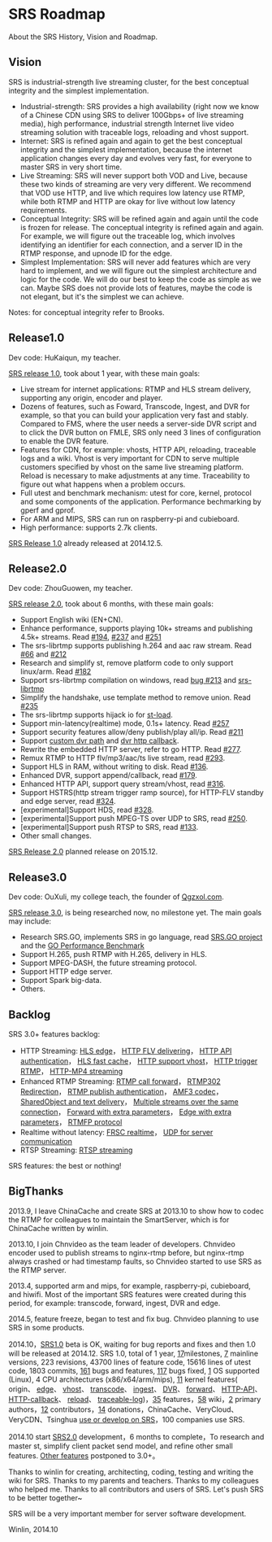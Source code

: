 # SRS Roadmap

About the SRS History, Vision and Roadmap.

## Vision

SRS is industrial-strength live streaming cluster, for the best conceptual integrity and the simplest implementation.

* Industrial-strength: SRS provides a high availability (right now we know of a Chinese CDN using SRS to deliver 100Gbps+ of live streaming media), high performance, industrial strength Internet live video streaming solution with traceable logs, reloading and vhost support.
* Internet: SRS is refined again and again to get the best conceptual integrity and the simplest implementation, because the internet application changes every day and evolves very fast, for everyone to master SRS in very short time.
* Live Streaming: SRS will never support both VOD and Live, because these two kinds of streaming are very very different. We recommend that VOD use HTTP, and live which requires low latency use RTMP, while both RTMP and HTTP are okay for live without low latency requirements.
* Conceptual Integrity: SRS will be refined again and again until the code is frozen for release. The conceptual integrity is refined again and again. For example, we will figure out the traceable log, which involves identifying an identifier for each connection, and a server ID in the RTMP response, and upnode ID for the edge.
* Simplest Implementation: SRS will never add features which are very hard to implement, and we will figure out the simplest architecture and logic for the code. We will do our best to keep the code as simple as we can. Maybe SRS does not provide lots of features, maybe the code is not elegant, but it's the  simplest we can achieve.

Notes: for conceptual integrity refer to Brooks.

## Release1.0

Dev code: HuKaiqun, my teacher.

[SRS release 1.0](https://github.com/simple-rtmp-server/srs/tree/1.0release), took about 1 year, with these main goals:

* Live stream for internet applications: RTMP and HLS stream delivery, supporting any origin, encoder and player.
* Dozens of features, such as Foward, Transcode, Ingest, and DVR for example, so that you can build your application very fast and stably. Compared to FMS, where the user needs a server-side DVR script and to click the DVR button on FMLE, SRS only need 3 lines of configuration to enable the DVR feature.
* Features for CDN, for example: vhosts, HTTP API, reloading, traceable logs and a wiki. Vhost is very important for CDN to serve multiple customers specified by vhost on the same live streaming platform. Reload is necessary to make adjustments at any time. Traceability to figure out what happens when a problem occurs.
* Full utest and benchmark mechanism: utest for core, kernel, protocol and some components of the application. Performance bechmarking by gperf and gprof.
* For ARM and MIPS, SRS can run on raspberry-pi and cubieboard.
* High performance: supports 2.7k clients.

[SRS Release 1.0](https://github.com/simple-rtmp-server/srs/tree/1.0release) already released at 2014.12.5.

## Release2.0

Dev code: ZhouGuowen, my teacher.

[SRS release 2.0](https://github.com/simple-rtmp-server/srs/tree/2.0release), took about 6 months, with these main goals:

* Support English wiki (EN+CN).
* Enhance performance, supports playing 10k+ streams and publishing 4.5k+ streams. Read [#194](https://github.com/simple-rtmp-server/srs/issues/194), [#237](https://github.com/simple-rtmp-server/srs/issues/237) and [#251](https://github.com/simple-rtmp-server/srs/issues/251)
* The srs-librtmp supports publishing h.264 and aac raw stream. Read [#66](https://github.com/simple-rtmp-server/srs/issues/66) and [#212](https://github.com/simple-rtmp-server/srs/issues/212)
* Research and simplify st, remove platform code to only support linux/arm. Read [#182](https://github.com/simple-rtmp-server/srs/issues/182)
* Support srs-librtmp compilation on windows, read [bug #213](https://github.com/simple-rtmp-server/srs/issues/213) and [srs-librtmp](https://github.com/winlinvip/srs.librtmp)
* Simplify the handshake, use template method to remove union. Read [#235](https://github.com/simple-rtmp-server/srs/issues/235) 
* The srs-librtmp supports hijack io for [st-load](https://github.com/winlinvip/st-load).
* Support min-latency(realtime) mode, 0.1s+ latency. Read [#257](https://github.com/simple-rtmp-server/srs/issues/257#issuecomment-66773208)
* Support security features allow/deny publish/play all/ip. Read [#211](https://github.com/simple-rtmp-server/srs/issues/211)
* Support [custom dvr path](https://github.com/simple-rtmp-server/srs/issues/179) 
and [dvr http callback](https://github.com/simple-rtmp-server/srs/issues/274).
* Rewrite the embedded HTTP server, refer to go HTTP. Read [#277](https://github.com/simple-rtmp-server/srs/issues/277).
* Remux RTMP to HTTP flv/mp3/aac/ts live stream, read [#293](https://github.com/simple-rtmp-server/srs/issues/293).
* Support HLS in RAM, without writing to disk. Read [#136](https://github.com/simple-rtmp-server/srs/issues/136).
* Enhanced DVR, support append/callback, read [#179](https://github.com/simple-rtmp-server/srs/issues/179).
* Enhanced HTTP API, support query stream/vhost, read [#316](https://github.com/simple-rtmp-server/srs/issues/316).
* Support HSTRS(http stream trigger ramp source), for HTTP-FLV standby and edge server, read [#324](https://github.com/simple-rtmp-server/srs/issues/324).
* [experimental]Support HDS, read [#328](https://github.com/simple-rtmp-server/srs/issues/328).
* [experimental]Support push MPEG-TS over UDP to SRS, read [#250](https://github.com/simple-rtmp-server/srs/issues/250).
* [experimental]Support push RTSP to SRS, read [#133](https://github.com/simple-rtmp-server/srs/issues/133).
* Other small changes.

[SRS Release 2.0](https://github.com/simple-rtmp-server/srs/tree/2.0release) planned release on 2015.12.

## Release3.0

Dev code: OuXuli, my college teach, the founder of [Qgzxol.com](http://www.qgzxol.com).

[SRS release 3.0](https://github.com/simple-rtmp-server/srs/tree/develop), is being researched now, no milestone yet. The main goals may include:

* Research SRS.GO, implements SRS in go language, read [SRS.GO project](https://github.com/winlinvip/srs.go) and the [GO Performance Benchmark](http://blog.csdn.net/win_lin/article/details/41379799)
* Support H.265, push RTMP with H.265, delivery in HLS.
* Support MPEG-DASH, the future streaming protocol.
* Support HTTP edge server.
* Support Spark big-data.
* Others.

## Backlog

SRS 3.0+ features backlog:

* HTTP Streaming:
<a href="https://github.com/simple-rtmp-server/srs/issues/130" target="_blank">HLS edge</a>，
<a href="https://github.com/simple-rtmp-server/srs/issues/129" target="_blank">HTTP FLV delivering</a>，
<a href="https://github.com/simple-rtmp-server/srs/issues/83" target="_blank">HTTP API authentication</a>，
<a href="https://github.com/simple-rtmp-server/srs/issues/139" target="_blank">HLS fast cache</a>，
<a href="https://github.com/simple-rtmp-server/srs/issues/140" target="_blank">HTTP support vhost</a>，
<a href="https://github.com/simple-rtmp-server/srs/issues/52" target="_blank">HTTP trigger RTMP</a>，
<a href="https://github.com/simple-rtmp-server/srs/issues/174" target="_blank">HTTP-MP4 streaming</a>
* Enhanced RTMP Streaming:
<a href="https://github.com/simple-rtmp-server/srs/issues/106" target="_blank">RTMP call forward</a>，
<a href="https://github.com/simple-rtmp-server/srs/issues/92" target="_blank">RTMP302 Redirection</a>，
<a href="https://github.com/simple-rtmp-server/srs/issues/71" target="_blank">RTMP publish authentication</a>，
<a href="https://github.com/simple-rtmp-server/srs/issues/131" target="_blank">AMF3 codec</a>，
<a href="https://github.com/simple-rtmp-server/srs/issues/132" target="_blank">SharedObject and text delivery</a>，
<a href="https://github.com/simple-rtmp-server/srs/issues/156" target="_blank">Multiple streams over the same connection</a>，
<a href="https://github.com/simple-rtmp-server/srs/issues/163" target="_blank">Forward with extra parameters</a>，
<a href="https://github.com/simple-rtmp-server/srs/issues/164" target="_blank">Edge with extra parameters</a>，
<a href="https://github.com/simple-rtmp-server/srs/issues/93" target="_blank">RTMFP protocol</a>
* Realtime without latency:
<a href="https://github.com/simple-rtmp-server/srs/issues/120" target="_blank">FRSC realtime</a>，
<a href="https://github.com/simple-rtmp-server/srs/issues/94" target="_blank">UDP for server communication</a>
* RTSP Streaming:
<a href="https://github.com/simple-rtmp-server/srs/issues/133" target="_blank">RTSP streaming</a>

SRS features: the best or nothing!

## BigThanks

2013.9, I leave ChinaCache and create SRS at 2013.10 to show how to codec the RTMP for colleagues to maintain the SmartServer, which is for ChinaCache written by winlin.

2013.10, I join Chnvideo as the team leader of developers. Chnvideo encoder used to publish streams to nginx-rtmp before, but nginx-rtmp always crashed or had timestamp faults, so Chnvideo started to use SRS as the RTMP server.

2013.4, supported arm and mips, for example, raspberry-pi, cubieboard, and hiwifi. Most of the important SRS features were created during this period, for example: transcode, forward, ingest, DVR and edge.

2014.5, feature freeze, began to test and fix bug. Chnvideo planning to use SRS in some products.

2014.10，[SRS1.0](v1_EN_Product#release10) beta is OK, waiting for bug reports and fixes and then 1.0 will be released at 2014.12. SRS 1.0, total of 1 year, [17](https://github.com/simple-rtmp-server/srs/releases)milestones, [7](https://github.com/simple-rtmp-server/srs/tree/1.0release#releases) mainline versions, 223 revisions, 43700 lines of feature code, 15616 lines of utest code, 1803 commits, [161](https://github.com/simple-rtmp-server/srs/issues) bugs and features, [117](https://github.com/simple-rtmp-server/srs/issues?q=milestone%3A"srs+1.0+release") bugs fixed, [1](https://github.com/simple-rtmp-server/srs/tree/1.0release#system-requirements) OS supported (Linux), 4 CPU architectures (x86/x64/arm/mips), [11](https://github.com/simple-rtmp-server/srs/tree/1.0release#about) kernel features( origin、 [edge](v1_EN_Edge)、 [vhost](v1_EN_RtmpUrlVhost)、 [transcode](v1_EN_FFMPEG)、 [ingest](v1_EN_Ingest)、 [DVR](v1_EN_DVR)、 [forward](v1_EN_FFMPEG)、 [HTTP-API](v1_EN_HTTPApi)、 [HTTP-callback](v1_EN_HTTPCallback)、 [reload](v1_EN_Reload)、 [traceable-log](v1_EN_SrsLog))，[35](https://github.com/simple-rtmp-server/srs/tree/1.0release#summary) features，[58](v1_EN_Home) wiki，[2](https://github.com/simple-rtmp-server/srs/tree/1.0release#authors) primary authors，[12](https://github.com/simple-rtmp-server/srs/blob/master/AUTHORS.txt) contributors，[14](https://github.com/simple-rtmp-server/srs/tree/1.0release#donation) donations，ChinaCache、VeryCloud、VeryCDN、Tsinghua [use or develop on SRS](v1_EN_Sample)，100 companies use SRS.

2014.10 start [SRS2.0](v1_EN_Product#release20) development，6 months to complete，To research and master st, simplify client packet send model, and refine other small features. [Other features](v1_EN_Product#backlog) postponed to 3.0+。

Thanks to winlin for creating, architecting, coding, testing and writing the wiki for SRS. Thanks to my parents and teachers. Thanks to my colleagues who helped me. Thanks to all contributors and users of SRS. Let's push SRS to be better together~

SRS will be a very important member for server software development.

Winlin, 2014.10
